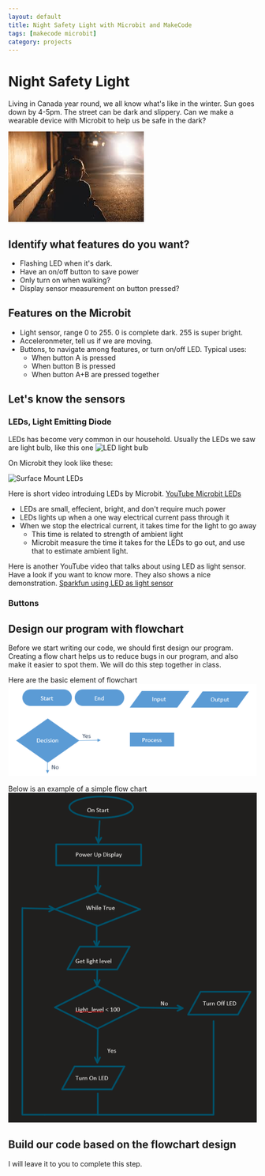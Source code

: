 ```yaml
---
layout: default
title: Night Safety Light with Microbit and MakeCode
tags: [makecode microbit]
category: projects
---
```


# Night Safety Light

Living in Canada year round, we all know  what's like in the winter. Sun goes down by 4-5pm. The street can be dark and slippery. Can we make a wearable device with Microbit to help us be safe in the dark? 

![Dark street](/assets/dark_street.jpg)

## Identify what features do you want? 

- Flashing LED when it's dark.
- Have an on/off button to save power
- Only turn on when walking? 
- Display sensor measurement on button pressed? 

## Features on the Microbit

- Light sensor, range 0 to 255. 0 is complete dark. 255 is super bright.
- Acceleronmeter, tell us if we are moving.
- Buttons, to navigate among features, or turn on/off LED. Typical uses: 
    - When button A is pressed
    - When button B is pressed
    - When button A+B are pressed together

## Let's know the sensors

### LEDs, Light Emitting Diode

LEDs has become very common in our household. Usually the LEDs we saw are light bulb, like this one
![LED light bulb](https://www.premierltg.com/wp-content/uploads/2015/07/LED-bulbs.jpg)

On Microbit they look like these:

![Surface Mount LEDs](https://aws.robu.in/wp-content/uploads/2019/11/Surface-Mount-LED-2-1-314x252.jpg)

Here is short video introduing LEDs by Microbit. [YouTube Microbit LEDs](https://youtu.be/jzwa-HegLk4)

- LEDs are small, effecient, bright, and don't require much power
- LEDs lights up when a one way electrical current pass through it
- When we stop the electrical current, it takes time for the light to go away
    - This time is related to strength of ambient light
    - Microbit measure the time it takes for the LEDs to go out, and use that to estimate ambient light.

Here is another YouTube video that talks about using LED as light sensor. Have a look if you want to know more. They also shows a nice demonstration.
[Sparkfun using LED as light sensor](https://youtu.be/Gv6Ijam6yFY)

### Buttons

## Design our program with flowchart

Before we start writing our code, we should first design our program. Creating a flow chart helps us to reduce bugs in our program, and also make it easier to spot them. We will do this step together in class. 

Here are the basic element of flowchart
![flow chart](/assets/flowchart_element.png)

Below is an example of a simple flow chart
![Project flow chart](/assets/night_light_flowchart.PNG)

## Build our code based on the flowchart design

I will leave it to you to complete this step. 